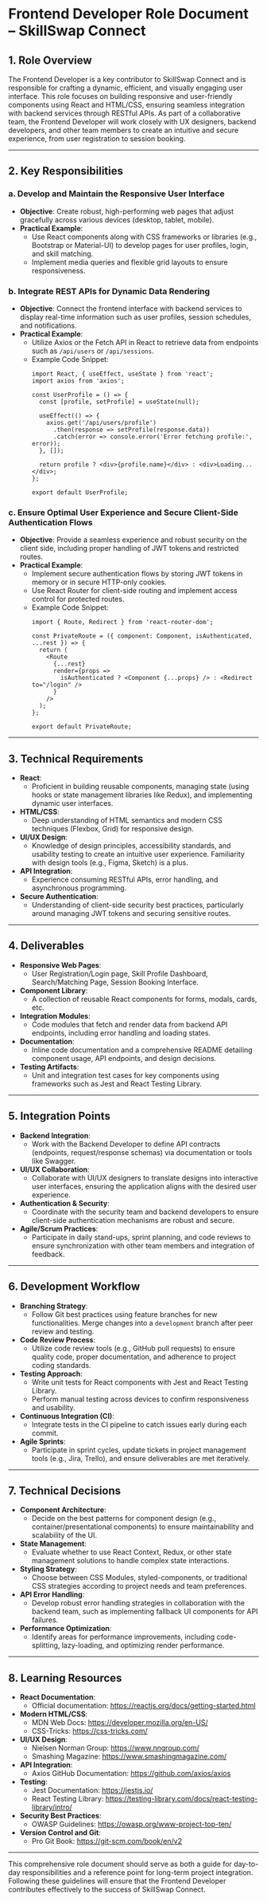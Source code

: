 # Frontend Developer Role Document – SkillSwap Connect

## 1. Role Overview  
The Frontend Developer is a key contributor to SkillSwap Connect and is responsible for crafting a dynamic, efficient, and visually engaging user interface. This role focuses on building responsive and user-friendly components using React and HTML/CSS, ensuring seamless integration with backend services through RESTful APIs. As part of a collaborative team, the Frontend Developer will work closely with UX designers, backend developers, and other team members to create an intuitive and secure experience, from user registration to session booking.

---

## 2. Key Responsibilities  
### a. Develop and Maintain the Responsive User Interface  
- **Objective**: Create robust, high-performing web pages that adjust gracefully across various devices (desktop, tablet, mobile).  
- **Practical Example**:  
  - Use React components along with CSS frameworks or libraries (e.g., Bootstrap or Material-UI) to develop pages for user profiles, login, and skill matching.  
  - Implement media queries and flexible grid layouts to ensure responsiveness.  

### b. Integrate REST APIs for Dynamic Data Rendering  
- **Objective**: Connect the frontend interface with backend services to display real-time information such as user profiles, session schedules, and notifications.  
- **Practical Example**:  
  - Utilize Axios or the Fetch API in React to retrieve data from endpoints such as `/api/users` or `/api/sessions`.
  - Example Code Snippet:
    ```
    import React, { useEffect, useState } from 'react';
    import axios from 'axios';

    const UserProfile = () => {
      const [profile, setProfile] = useState(null);

      useEffect(() => {
        axios.get('/api/users/profile')
          .then(response => setProfile(response.data))
          .catch(error => console.error('Error fetching profile:', error));
      }, []);

      return profile ? <div>{profile.name}</div> : <div>Loading...</div>;
    };

    export default UserProfile;
    ```
  
### c. Ensure Optimal User Experience and Secure Client-Side Authentication Flows  
- **Objective**: Provide a seamless experience and robust security on the client side, including proper handling of JWT tokens and restricted routes.  
- **Practical Example**:  
  - Implement secure authentication flows by storing JWT tokens in memory or in secure HTTP-only cookies.
  - Use React Router for client-side routing and implement access control for protected routes.
  - Example Code Snippet:
    ```
    import { Route, Redirect } from 'react-router-dom';

    const PrivateRoute = ({ component: Component, isAuthenticated, ...rest }) => {
      return (
        <Route 
          {...rest}
          render={props =>
            isAuthenticated ? <Component {...props} /> : <Redirect to="/login" />
          }
        />
      );
    };

    export default PrivateRoute;
    ```

---

## 3. Technical Requirements  
- **React**:  
  - Proficient in building reusable components, managing state (using hooks or state management libraries like Redux), and implementing dynamic user interfaces.
- **HTML/CSS**:  
  - Deep understanding of HTML semantics and modern CSS techniques (Flexbox, Grid) for responsive design.
- **UI/UX Design**:  
  - Knowledge of design principles, accessibility standards, and usability testing to create an intuitive user experience. Familiarity with design tools (e.g., Figma, Sketch) is a plus.
- **API Integration**:  
  - Experience consuming RESTful APIs, error handling, and asynchronous programming.
- **Secure Authentication**:  
  - Understanding of client-side security best practices, particularly around managing JWT tokens and securing sensitive routes.

---

## 4. Deliverables  
- **Responsive Web Pages**:  
  - User Registration/Login page, Skill Profile Dashboard, Search/Matching Page, Session Booking Interface.
- **Component Library**:  
  - A collection of reusable React components for forms, modals, cards, etc.
- **Integration Modules**:  
  - Code modules that fetch and render data from backend API endpoints, including error handling and loading states.
- **Documentation**:  
  - Inline code documentation and a comprehensive README detailing component usage, API endpoints, and design decisions.
- **Testing Artifacts**:  
  - Unit and integration test cases for key components using frameworks such as Jest and React Testing Library.

---

## 5. Integration Points  
- **Backend Integration**:  
  - Work with the Backend Developer to define API contracts (endpoints, request/response schemas) via documentation or tools like Swagger.  
- **UI/UX Collaboration**:  
  - Collaborate with UI/UX designers to translate designs into interactive user interfaces, ensuring the application aligns with the desired user experience.
- **Authentication & Security**:  
  - Coordinate with the security team and backend developers to ensure client-side authentication mechanisms are robust and secure.
- **Agile/Scrum Practices**:  
  - Participate in daily stand-ups, sprint planning, and code reviews to ensure synchronization with other team members and integration of feedback.

---

## 6. Development Workflow  
- **Branching Strategy**:  
  - Follow Git best practices using feature branches for new functionalities. Merge changes into a `development` branch after peer review and testing.
- **Code Review Process**:  
  - Utilize code review tools (e.g., GitHub pull requests) to ensure quality code, proper documentation, and adherence to project coding standards.
- **Testing Approach**:  
  - Write unit tests for React components with Jest and React Testing Library.  
  - Perform manual testing across devices to confirm responsiveness and usability.
- **Continuous Integration (CI)**:  
  - Integrate tests in the CI pipeline to catch issues early during each commit.
- **Agile Sprints**:  
  - Participate in sprint cycles, update tickets in project management tools (e.g., Jira, Trello), and ensure deliverables are met iteratively.

---

## 7. Technical Decisions  
- **Component Architecture**:  
  - Decide on the best patterns for component design (e.g., container/presentational components) to ensure maintainability and scalability of the UI.
- **State Management**:  
  - Evaluate whether to use React Context, Redux, or other state management solutions to handle complex state interactions.
- **Styling Strategy**:  
  - Choose between CSS Modules, styled-components, or traditional CSS strategies according to project needs and team preferences.
- **API Error Handling**:  
  - Develop robust error handling strategies in collaboration with the backend team, such as implementing fallback UI components for API failures.
- **Performance Optimization**:  
  - Identify areas for performance improvements, including code-splitting, lazy-loading, and optimizing render performance.

---

## 8. Learning Resources  
- **React Documentation**:  
  - Official documentation: https://reactjs.org/docs/getting-started.html  
- **Modern HTML/CSS**:  
  - MDN Web Docs: https://developer.mozilla.org/en-US/  
  - CSS-Tricks: https://css-tricks.com/  
- **UI/UX Design**:  
  - Nielsen Norman Group: https://www.nngroup.com/  
  - Smashing Magazine: https://www.smashingmagazine.com/  
- **API Integration**:  
  - Axios GitHub Documentation: https://github.com/axios/axios  
- **Testing**:  
  - Jest Documentation: https://jestjs.io/  
  - React Testing Library: https://testing-library.com/docs/react-testing-library/intro/  
- **Security Best Practices**:  
  - OWASP Guidelines: https://owasp.org/www-project-top-ten/  
- **Version Control and Git**:  
  - Pro Git Book: https://git-scm.com/book/en/v2

---

This comprehensive role document should serve as both a guide for day-to-day responsibilities and a reference point for long-term project integration. Following these guidelines will ensure that the Frontend Developer contributes effectively to the success of SkillSwap Connect.